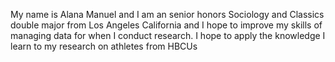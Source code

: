 My name is Alana Manuel and I am an senior honors Sociology and Classics double major from Los Angeles California and I hope to improve my skills of managing data for when I conduct research.
I hope to apply the knowledge I learn to my research on athletes from HBCUs
